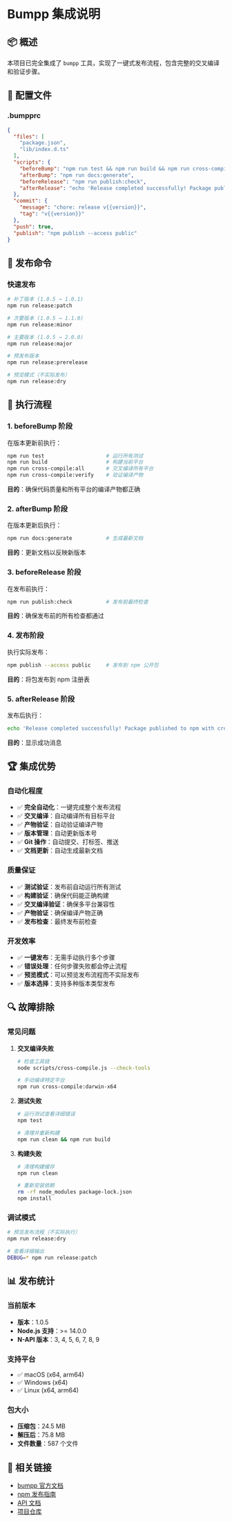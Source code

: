 # Bumpp 集成说明

## 📦 概述

本项目已完全集成了 `bumpp` 工具，实现了一键式发布流程，包含完整的交叉编译和验证步骤。

## 🔧 配置文件

### .bumpprc

```json
{
  "files": [
    "package.json",
    "lib/index.d.ts"
  ],
  "scripts": {
    "beforeBump": "npm run test && npm run build && npm run cross-compile:all && npm run cross-compile:verify",
    "afterBump": "npm run docs:generate",
    "beforeRelease": "npm run publish:check",
    "afterRelease": "echo 'Release completed successfully! Package published to npm with cross-compiled binaries.'"
  },
  "commit": {
    "message": "chore: release v{{version}}",
    "tag": "v{{version}}"
  },
  "push": true,
  "publish": "npm publish --access public"
}
```

## 🚀 发布命令

### 快速发布

```bash
# 补丁版本 (1.0.5 → 1.0.1)
npm run release:patch

# 次要版本 (1.0.5 → 1.1.0)
npm run release:minor

# 主要版本 (1.0.5 → 2.0.0)
npm run release:major

# 预发布版本
npm run release:prerelease

# 预览模式（不实际发布）
npm run release:dry
```

## 🔄 执行流程

### 1. beforeBump 阶段

在版本更新前执行：

```bash
npm run test                    # 运行所有测试
npm run build                   # 构建当前平台
npm run cross-compile:all       # 交叉编译所有平台
npm run cross-compile:verify    # 验证编译产物
```

**目的**：确保代码质量和所有平台的编译产物都正确

### 2. afterBump 阶段

在版本更新后执行：

```bash
npm run docs:generate           # 生成最新文档
```

**目的**：更新文档以反映新版本

### 3. beforeRelease 阶段

在发布前执行：

```bash
npm run publish:check           # 发布前最终检查
```

**目的**：确保发布前的所有检查都通过

### 4. 发布阶段

执行实际发布：

```bash
npm publish --access public     # 发布到 npm 公开包
```

**目的**：将包发布到 npm 注册表

### 5. afterRelease 阶段

发布后执行：

```bash
echo 'Release completed successfully! Package published to npm with cross-compiled binaries.'
```

**目的**：显示成功消息

## 🏆 集成优势

### 自动化程度

- ✅ **完全自动化**：一键完成整个发布流程
- ✅ **交叉编译**：自动编译所有目标平台
- ✅ **产物验证**：自动验证编译产物
- ✅ **版本管理**：自动更新版本号
- ✅ **Git 操作**：自动提交、打标签、推送
- ✅ **文档更新**：自动生成最新文档

### 质量保证

- ✅ **测试验证**：发布前自动运行所有测试
- ✅ **构建验证**：确保代码能正确构建
- ✅ **交叉编译验证**：确保多平台兼容性
- ✅ **产物验证**：确保编译产物正确
- ✅ **发布检查**：最终发布前检查

### 开发效率

- ✅ **一键发布**：无需手动执行多个步骤
- ✅ **错误处理**：任何步骤失败都会停止流程
- ✅ **预览模式**：可以预览发布流程而不实际发布
- ✅ **版本选择**：支持多种版本类型发布

## 🔍 故障排除

### 常见问题

1. **交叉编译失败**
   ```bash
   # 检查工具链
   node scripts/cross-compile.js --check-tools
   
   # 手动编译特定平台
   npm run cross-compile:darwin-x64
   ```

2. **测试失败**
   ```bash
   # 运行测试查看详细错误
   npm test
   
   # 清理并重新构建
   npm run clean && npm run build
   ```

3. **构建失败**
   ```bash
   # 清理构建缓存
   npm run clean
   
   # 重新安装依赖
   rm -rf node_modules package-lock.json
   npm install
   ```

### 调试模式

```bash
# 预览发布流程（不实际执行）
npm run release:dry

# 查看详细输出
DEBUG=* npm run release:patch
```

## 📊 发布统计

### 当前版本

- **版本**：1.0.5
- **Node.js 支持**：>= 14.0.0
- **N-API 版本**：3, 4, 5, 6, 7, 8, 9

### 支持平台

- ✅ macOS (x64, arm64)
- ✅ Windows (x64)
- ✅ Linux (x64, arm64)

### 包大小

- **压缩包**：24.5 MB
- **解压后**：75.8 MB
- **文件数量**：587 个文件

## 🔗 相关链接

- [bumpp 官方文档](https://github.com/antfu/bumpp)
- [npm 发布指南](docs/NPM_PUBLISH_GUIDE.md)
- [API 文档](docs/API.md)
- [项目仓库](https://github.com/pixFlowTeam/librawspeed)

